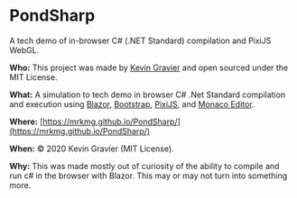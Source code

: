PondSharp
====

A tech demo of in-browser C# (.NET Standard) compilation and PixiJS WebGL.

**Who:** This project was made by [Kevin Gravier](https://github.com/mrkmg) and open sourced under the MIT License.

**What:**  A simulation to tech demo in browser C# .Net Standard compilation and execution using 
    [Blazor](https://dotnet.microsoft.com/apps/aspnet/web-apps/blazor),
    [Bootstrap](https://getbootstrap.com/),
    [PixiJS](https://www.pixijs.com/), and
    [Monaco Editor](https://microsoft.github.io/monaco-editor/).

**Where:** [https://mrkmg.github.io/PondSharp/](https://mrkmg.github.io/PondSharp/)

**When:** © 2020 Kevin Gravier (MIT License).

**Why:** This was made mostly out of curiosity of the ability to compile and run c# in the browser with Blazor. This may or may not turn into something more.